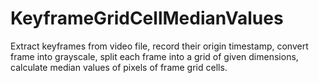 # KeyframeGridCellMedianValues
Extract keyframes from video file, record their origin timestamp, convert frame into grayscale, split each frame into a grid of given dimensions, calculate median values of pixels of frame grid cells.
